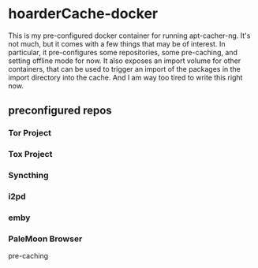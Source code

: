 hoarderCache-docker
===================

This is my pre-configured docker container for running apt-cacher-ng. It's not
much, but it comes with a few things that may be of interest. In particular, it
pre-configures some repositories, some pre-caching, and setting offline mode
for now. It also exposes an import volume for other containers, that can be used
to trigger an import of the packages in the import directory into the cache. And
I am way too tired to write this right now.

preconfigured repos
-------------------

### Tor Project

### Tox Project

### Syncthing

### i2pd

### emby

### PaleMoon Browser



pre-caching
